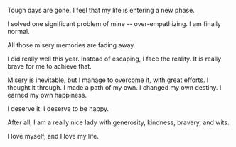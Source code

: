 Tough days are gone. I feel that my life is entering a new phase.

I solved one significant problem of mine -- over-empathizing. I am finally normal.

All those misery memories are fading away.

I did really well this year. Instead of escaping, I face the reality. It is really brave for me to achieve that.

Misery is inevitable, but I manage to overcome it, with great efforts. I thought it through. I made a path of my own. I changed my own destiny. I earned my own happiness.

I deserve it. I deserve to be happy.

After all, I am a really nice lady with generosity, kindness, bravery, and wits.

I love myself, and I love my life.
